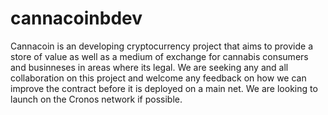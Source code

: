 # cannacoinbdev
Cannacoin is an developing cryptocurrency project that aims to provide a store of value as well as a medium of exchange for cannabis consumers and businneses in areas where its legal. We are seeking any and all collaboration on this project and welcome any feedback on how we can improve the contract before it is deployed on a main net. We are looking to launch on the Cronos network if possible. 
